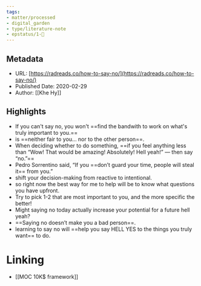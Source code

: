 ```yaml
---
tags: 
- matter/processed
- digital_garden
- type/literature-note
- epstatus/1-🌱
---
```


## Metadata
* URL: [https://radreads.co/how-to-say-no/](https://radreads.co/how-to-say-no/)
* Published Date: 2020-02-29
* Author: [[Khe Hy]]

## Highlights
* If you can't say no, you won't ==find the bandwith to work on what's truly important to you.==
* is ==neither fair to you... nor to the other person==.
* When deciding whether to do something, ==if you feel anything less than “Wow! That would be amazing! Absolutely! Hell yeah!” — then say “no.”==
* Pedro Sorrentino said, “If you ==don’t guard your time, people will steal it== from you.”
* shift your decision-making from reactive to intentional.
* so right now the best way for me to help will be to know what questions you have upfront.
* Try to pick 1-2 that are most important to you, and the more specific the better!
* Might saying no today actually increase your potential for a future hell yeah?
* ==Saying no doesn’t make you a bad person==.
* learning to say no will ==help you say HELL YES to the things you truly want== to do.


# Linking
+ [[MOC 10K$ framework]]